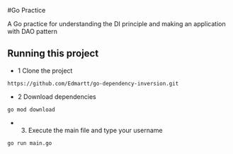 #Go Practice

A Go practice for understanding the DI principle and making an application with DAO pattern

## Running this project


- 1 Clone the project
```
https://github.com/Edmartt/go-dependency-inversion.git
```

- 2 Download dependencies

```
go mod download
```

- 3. Execute the main file and type your username

```
go run main.go
```
